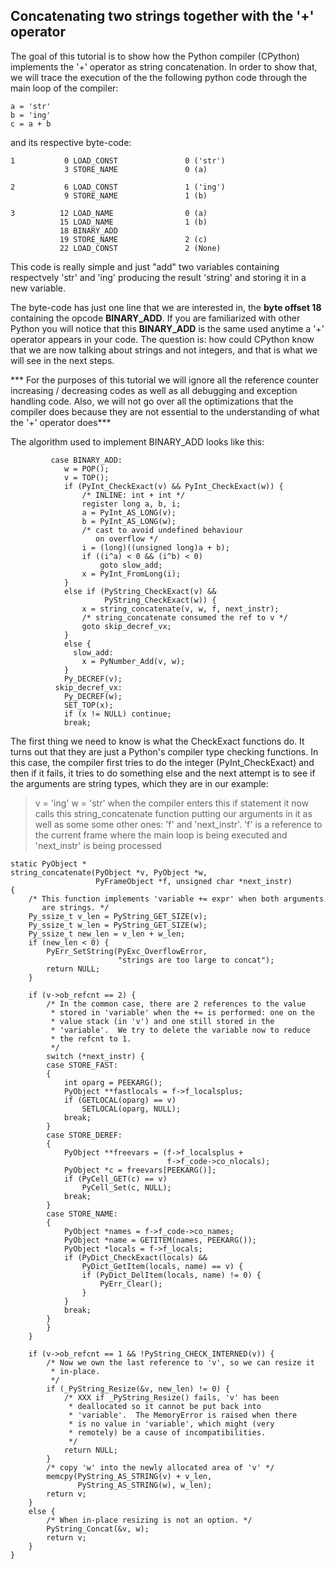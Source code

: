 ## Concatenating two strings together with the '+' operator

  The goal of this tutorial is to show how the Python compiler (CPython)
implements the '+' operator as string concatenation. In order to show that,
we will trace the execution of the the following python code through the main
loop of the compiler:
```
a = 'str'
b = 'ing'
c = a + b
```
and its respective byte-code:
```
1           0 LOAD_CONST               0 ('str')
            3 STORE_NAME               0 (a)

2           6 LOAD_CONST               1 ('ing')
            9 STORE_NAME               1 (b)

3          12 LOAD_NAME                0 (a)
           15 LOAD_NAME                1 (b)
           18 BINARY_ADD          
           19 STORE_NAME               2 (c)
           22 LOAD_CONST               2 (None)
```
  This code is really simple and just "add" two variables containing respectvely
'str' and 'ing' producing the result 'string' and storing it in a new variable.

  The byte-code has just one line that we are interested in, the **byte offset 18** 
containing the opcode **BINARY_ADD**. If you are familiarized with other Python 
you will notice that this **BINARY_ADD** is the same used anytime a '+' operator
appears in your code. The question is: how could CPython know that we are now
talking about strings and not integers, and that is what we will see in the
next steps.

*** For the purposes of this tutorial we will ignore all the reference counter
increasing / decreasing codes as well as all debugging and exception handling
code. Also, we will not go over all the optimizations that the compiler does
because they are not essential to the understanding of what the '+' operator
does***

  The algorithm used to implement BINARY_ADD looks like this:
```
         case BINARY_ADD:
            w = POP();
            v = TOP();
            if (PyInt_CheckExact(v) && PyInt_CheckExact(w)) {
                /* INLINE: int + int */
                register long a, b, i;
                a = PyInt_AS_LONG(v);
                b = PyInt_AS_LONG(w);
                /* cast to avoid undefined behaviour
                   on overflow */
                i = (long)((unsigned long)a + b);
                if ((i^a) < 0 && (i^b) < 0)
                    goto slow_add;
                x = PyInt_FromLong(i);
            }
            else if (PyString_CheckExact(v) &&
                     PyString_CheckExact(w)) {
                x = string_concatenate(v, w, f, next_instr);
                /* string_concatenate consumed the ref to v */
                goto skip_decref_vx;
            }
            else {
              slow_add:
                x = PyNumber_Add(v, w);
            }
            Py_DECREF(v);
          skip_decref_vx:
            Py_DECREF(w);
            SET_TOP(x);
            if (x != NULL) continue;
            break;
  ```
  The first thing we need to know is what the CheckExact functions do. It turns
out that they are just a Python's compiler type checking functions. In this 
case, the compiler first tries to do the integer (PyInt_CheckExact) and then
if it fails, it tries to do something else and the next attempt is to see if
the arguments are string types, which they are in our example:
>  v = 'ing'
>  w = 'str'
when the compiler enters this if statement it now calls this string_concatenate
function putting our arguments in it as well as some some other ones: 'f' and 
'next_instr'. 'f' is a reference to the current frame where the main loop is
being executed and 'next_instr' is being processed


```
static PyObject *
string_concatenate(PyObject *v, PyObject *w,
                   PyFrameObject *f, unsigned char *next_instr)
{
    /* This function implements 'variable += expr' when both arguments
       are strings. */
    Py_ssize_t v_len = PyString_GET_SIZE(v);
    Py_ssize_t w_len = PyString_GET_SIZE(w);
    Py_ssize_t new_len = v_len + w_len;
    if (new_len < 0) {
        PyErr_SetString(PyExc_OverflowError,
                        "strings are too large to concat");
        return NULL;
    }

    if (v->ob_refcnt == 2) {
        /* In the common case, there are 2 references to the value
         * stored in 'variable' when the += is performed: one on the
         * value stack (in 'v') and one still stored in the
         * 'variable'.  We try to delete the variable now to reduce
         * the refcnt to 1.
         */
        switch (*next_instr) {
        case STORE_FAST:
        {
            int oparg = PEEKARG();
            PyObject **fastlocals = f->f_localsplus;
            if (GETLOCAL(oparg) == v)
                SETLOCAL(oparg, NULL);
            break;
        }
        case STORE_DEREF:
        {
            PyObject **freevars = (f->f_localsplus +
                                   f->f_code->co_nlocals);
            PyObject *c = freevars[PEEKARG()];
            if (PyCell_GET(c) == v)
                PyCell_Set(c, NULL);
            break;
        }
        case STORE_NAME:
        {
            PyObject *names = f->f_code->co_names;
            PyObject *name = GETITEM(names, PEEKARG());
            PyObject *locals = f->f_locals;
            if (PyDict_CheckExact(locals) &&
                PyDict_GetItem(locals, name) == v) {
                if (PyDict_DelItem(locals, name) != 0) {
                    PyErr_Clear();
                }
            }
            break;
        }
        }
    }

    if (v->ob_refcnt == 1 && !PyString_CHECK_INTERNED(v)) {
        /* Now we own the last reference to 'v', so we can resize it
         * in-place.
         */
        if (_PyString_Resize(&v, new_len) != 0) {
            /* XXX if _PyString_Resize() fails, 'v' has been
             * deallocated so it cannot be put back into
             * 'variable'.  The MemoryError is raised when there
             * is no value in 'variable', which might (very
             * remotely) be a cause of incompatibilities.
             */
            return NULL;
        }
        /* copy 'w' into the newly allocated area of 'v' */
        memcpy(PyString_AS_STRING(v) + v_len,
               PyString_AS_STRING(w), w_len);
        return v;
    }
    else {
        /* When in-place resizing is not an option. */
        PyString_Concat(&v, w);
        return v;
    }
}
```

 
